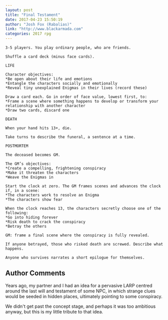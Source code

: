 ```yaml
---
layout: post
title: "Final Testament"
date: 2017-04-23 15:50:19
author: "Josh Fox (Rabalias)"
link: "http://www.blackarmada.com"
categories: 2017 rpg
---
```

```
3-5 players. You play ordinary people, who are friends.

Shuffle a card deck (minus face cards).

LIFE

Character objectives:
*Be open about their life and emotions
*Entangle the characters socially and emotionally
*Reveal tiny unexplained Enigmas in their lives (record these)

Draw a card each. Go in order of face value, lowest first, to:
*Frame a scene where something happens to develop or transform your relationship with another character
*Draw two cards, discard one

DEATH

When your hand hits 13+, die.

Take turns to describe the funeral, a sentence at a time.

POSTMORTEM

The deceased becomes GM.

The GM’s objectives:
*Create a compelling, frightening conspiracy
*Make it threaten the characters
*Weave the Enigmas in

Start the clock at zero. The GM frames scenes and advances the clock if, in a scene:
*The characters work to resolve an Enigma
*The characters show fear 

When the clock reaches 13, the characters secretly choose one of the following:
*Go into hiding forever
*Risk death to crack the conspiracy
*Betray the others

GM: frame a final scene where the conspiracy is fully revealed.

If anyone betrayed, those who risked death are screwed. Describe what happens.

Anyone who survives narrates a short epilogue for themselves.
```
## Author Comments 

Years ago, my partner and I had an idea for a pervasive LARP centred around the last will and testament of some NPC, in which strange clues would be seeded in hidden places, ultimately pointing to some conspiracy.

We didn't get past the concept stage, and perhaps it was too ambitious anyway, but this is my little tribute to that idea.
